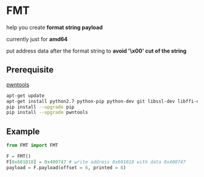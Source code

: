 # FMT

help you create **format string payload**

currently just for **amd64**

put address data after the format string to **avoid '\x00' cut of the string**

## Prerequisite

[pwntools](https://github.com/Gallopsled/pwntools)

```bash
apt-get update
apt-get install python2.7 python-pip python-dev git libssl-dev libffi-dev build-essential
pip install --upgrade pip
pip install --upgrade pwntools
```

## Example

```python
from FMT import FMT

F = FMT()
F[0x601018] = 0x400747 # write address 0x601018 with data 0x400747
payload = F.payload(offset = 6, printed = 8)
```
